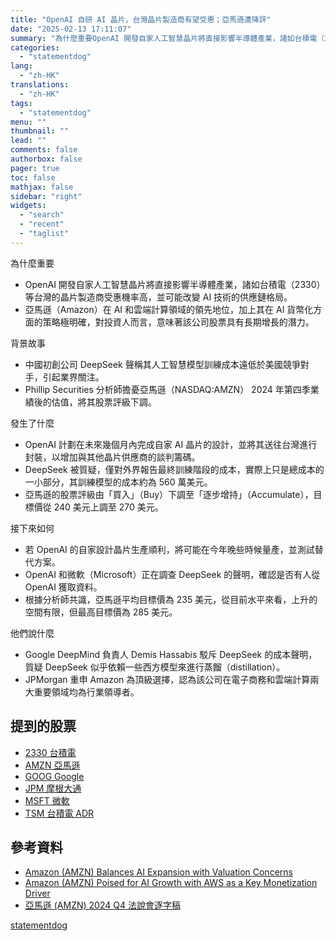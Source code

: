 ```yaml
---
title: "OpenAI 自研 AI 晶片，台灣晶片製造商有望受惠；亞馬遜遭降評"
date: "2025-02-13 17:11:07"
summary: "為什麼重要OpenAI 開發自家人工智慧晶片將直接影響半導體產業，諸如台積電（2330）等..."
categories:
  - "statementdog"
lang:
  - "zh-HK"
translations:
  - "zh-HK"
tags:
  - "statementdog"
menu: ""
thumbnail: ""
lead: ""
comments: false
authorbox: false
pager: true
toc: false
mathjax: false
sidebar: "right"
widgets:
  - "search"
  - "recent"
  - "taglist"
---
```


為什麼重要

* OpenAI 開發自家人工智慧晶片將直接影響半導體產業，諸如台積電（2330）等台灣的晶片製造商受惠機率高，並可能改變 AI 技術的供應鏈格局。
* 亞馬遜（Amazon）在 AI 和雲端計算領域的領先地位，加上其在 AI 貨幣化方面的策略極明確，對投資人而言，意味著該公司股票具有長期增長的潛力。

背景故事

* 中國初創公司 DeepSeek 聲稱其人工智慧模型訓練成本遠低於美國競爭對手，引起業界關注。
* Phillip Securities 分析師擔憂亞馬遜（NASDAQ:AMZN） 2024 年第四季業績後的估值，將其股票評級下調。

發生了什麼

* OpenAI 計劃在未來幾個月內完成自家 AI 晶片的設計，並將其送往台灣進行封裝，以增加與其他晶片供應商的談判籌碼。
* DeepSeek 被質疑，僅對外界報告最終訓練階段的成本，實際上只是總成本的一小部分，其訓練模型的成本約為 560 萬美元。
* 亞馬遜的股票評級由「買入」（Buy）下調至「逐步增持」（Accumulate），目標價從 240 美元上調至 270 美元。

接下來如何

* 若 OpenAI 的自家設計晶片生產順利，將可能在今年晚些時候量產，並測試替代方案。
* OpenAI 和微軟（Microsoft）正在調查 DeepSeek 的聲明，確認是否有人從 OpenAI 獲取資料。
* 根據分析師共識，亞馬遜平均目標價為 235 美元，從目前水平來看，上升的空間有限，但最高目標價為 285 美元。

他們說什麼

* Google DeepMind 負責人 Demis Hassabis 駁斥 DeepSeek 的成本聲明，質疑 DeepSeek 似乎依賴一些西方模型來進行蒸餾（distillation）。
* JPMorgan 重申 Amazon 為頂級選擇，認為該公司在電子商務和雲端計算兩大重要領域均為行業領導者。

提到的股票
-----

* [2330 台積電](/analysis/2330)
* [AMZN 亞馬遜](/analysis/AMZN)
* [GOOG Google](/analysis/GOOG)
* [JPM 摩根大通](/analysis/JPM)
* [MSFT 微軟](/analysis/MSFT)
* [TSM 台積電 ADR](/analysis/TSM)

參考資料
----

* [Amazon (AMZN) Balances AI Expansion with Valuation Concerns](https://finance.yahoo.com/news/amazon-amzn-balances-ai-expansion-034752703.html?.tsrc=rss)
* [Amazon (AMZN) Poised for AI Growth with AWS as a Key Monetization Driver](https://finance.yahoo.com/news/amazon-amzn-poised-ai-growth-132358345.html?.tsrc=rss)
* [亞馬遜 (AMZN) 2024 Q4 法說會逐字稿](/analysis/AMZN/earnings_calls/284651)

[statementdog](https://statementdog.com/news/12429)
